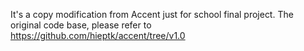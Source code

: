 It's a copy modification from Accent just for school final project.
The original code base, please refer to https://github.com/hieptk/accent/tree/v1.0
